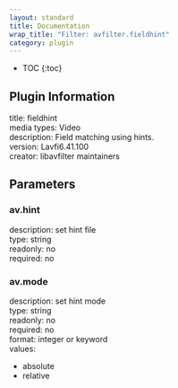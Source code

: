 ```yaml
---
layout: standard
title: Documentation
wrap_title: "Filter: avfilter.fieldhint"
category: plugin
---
```

* TOC
{:toc}

## Plugin Information

title: fieldhint  
media types:
Video  
description: Field matching using hints.  
version: Lavfi6.41.100  
creator: libavfilter maintainers  

## Parameters

### av.hint

  
description:
set hint file  
type: string  
readonly: no  
required: no  

### av.mode

  
description:
set hint mode  
type: string  
readonly: no  
required: no  
format: integer or keyword  
values:  
* absolute
* relative

